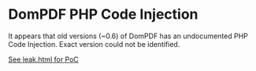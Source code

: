 # DomPDF PHP Code Injection
It appears that old versions (~0.6) of DomPDF has an undocumented PHP Code Injection.
Exact version could not be identified.

[See leak.html for PoC](./leak.html)
